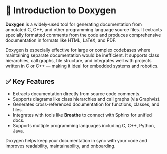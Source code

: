 # 📗 Introduction to Doxygen

**Doxygen** is a widely-used tool for generating documentation from annotated C, C++, and other programming language source files. It extracts specially formatted comments from the code and produces comprehensive documentation in formats like HTML, LaTeX, and PDF.

Doxygen is especially effective for large or complex codebases where maintaining separate documentation would be inefficient. It supports class hierarchies, call graphs, file structure, and integrates well with projects written in C or C++ — making it ideal for embedded systems and robotics.

## ✅ Key Features

- Extracts documentation directly from source code comments.
- Supports diagrams like class hierarchies and call graphs (via Graphviz).
- Generates cross-referenced documentation for functions, classes, and files.
- Integrates with tools like **Breathe** to connect with Sphinx for unified docs.
- Supports multiple programming languages including C, C++, Python, Java.

Doxygen helps keep your documentation in sync with your code and improves readability, maintainability, and onboarding.
